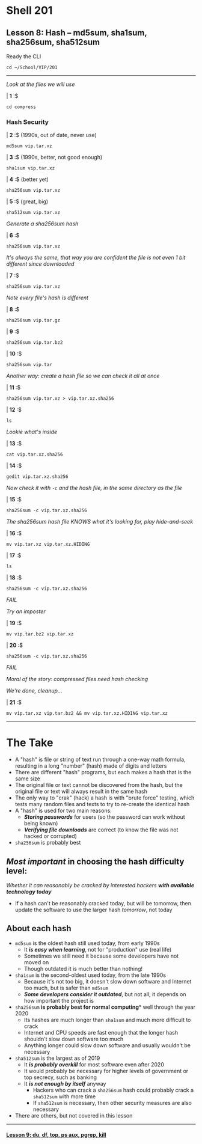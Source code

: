 # Shell 201
## Lesson 8: Hash – md5sum, sha1sum, sha256sum, sha512sum

Ready the CLI

`cd ~/School/VIP/201`

___

*Look at the files we will use*

| **1** :$

```console
cd compress
```

### Hash Security

| **2** :$ (1990s, out of date, never use)

```console
md5sum vip.tar.xz
```

| **3** :$ (1990s, better, not good enough)

```console
sha1sum vip.tar.xz
```

| **4** :$ (better yet)

```console
sha256sum vip.tar.xz
```

| **5** :$ (great, big)

```console
sha512sum vip.tar.xz
```

*Generate a sha256sum hash*

| **6** :$

```console
sha256sum vip.tar.xz
```

*It's always the same, that way you are confident the file is not even 1 bit different since downloaded*

| **7** :$

```console
sha256sum vip.tar.xz
```

*Note every file's hash is different*

| **8** :$

```console
sha256sum vip.tar.gz
```

| **9** :$

```console
sha256sum vip.tar.bz2
```

| **10** :$

```console
sha256sum vip.tar
```

*Another way: create a hash file so we can check it all at once*

| **11** :$

```console
sha256sum vip.tar.xz > vip.tar.xz.sha256
```

| **12** :$

```console
ls
```

*Lookie what's inside*

| **13** :$

```console
cat vip.tar.xz.sha256
```

| **14** :$

```console
gedit vip.tar.xz.sha256
```

*Now check it with `-c` and the hash file, in the same directory as the file*

| **15** :$

```console
sha256sum -c vip.tar.xz.sha256
```

*The sha256sum hash file KNOWS what it's looking for, play hide-and-seek*

| **16** :$

```console
mv vip.tar.xz vip.tar.xz.HIDING
```

| **17** :$

```console
ls
```

| **18** :$

```console
sha256sum -c vip.tar.xz.sha256
```

*FAIL*

*Try an imposter*

| **19** :$

```console
mv vip.tar.bz2 vip.tar.xz
```

| **20** :$

```console
sha256sum -c vip.tar.xz.sha256
```

*FAIL*

*Moral of the story: compressed files need hash checking*

*We're done, cleanup...*

| **21** :$

```console
mv vip.tar.xz vip.tar.bz2 && mv vip.tar.xz.HIDING vip.tar.xz
```

___

# The Take

- A "hash" is file or string of text run through a one-way math formula, resulting in a long "number" (hash) made of digits and letters
- There are different "hash" programs, but each makes a hash that is the same size
- The original file or text cannot be discovered from the hash, but the original file or text will always result in the same hash
- The only way to "crak" (hack) a hash is with "brute force" testing, which tests many random files and texts to try to re-create the identical hash
- A "hash" is used for two main reasons:
  - ***Storing passwords*** for users (so the password can work without being known)
  - ***Verifying file downloads*** are correct (to know the file was not hacked or corrupted)
- `sha256sum` is probably best

## *Most important* in choosing the hash difficulty level:
*Whether it can reasonably be cracked by interested hackers* ***with available technology today***
  - If a hash can't be reasonably cracked today, but will be tomorrow, then update the software to use the larger hash *tomorrow*, not today

## About each hash
- `md5sum` is the oldest hash still used today, from early 1990s
  - It ***is easy when learning***, not for "production" use (real life)
  - Sometimes we still need it because some developers have not moved on
  - Though outdated it is much better than nothing!
- `sha1sum` is the second-oldest used today, from the late 1990s
  - Because it's not too big, it doesn't slow down software and Internet too much, but is safer than `md5sum`
  - ***Some developers consider it outdated***, but not all; it depends on how important the project is
- `sha256sum` **is probably best for normal computing*** well through the year 2020
  - Its hashes are much longer than `sha1sum` and much more difficult to crack
  - Internet and CPU speeds are fast enough that the longer hash shouldn't slow down software too much
  - Anything longer could slow down software and usually wouldn't be necessary
- `sha512sum` is the largest as of 2019
  - It ***is probably overkill*** for most software even after 2020
  - It would probably be necessary for higher levels of government or top secrecy, such as banking
  - It ***is not enough by itself*** anyway
    - Hackers who can crack a `sha256sum` hash could probably crack a `sha512sum` with more time
    - If `sha512sum` is necessary, then other security measures are also necessary
- There are others, but not covered in this lesson

___

#### [Lesson 9: du, df, top, ps aux, pgrep, kill](https://github.com/inkVerb/vip/blob/master/201/Lesson-09.md)
